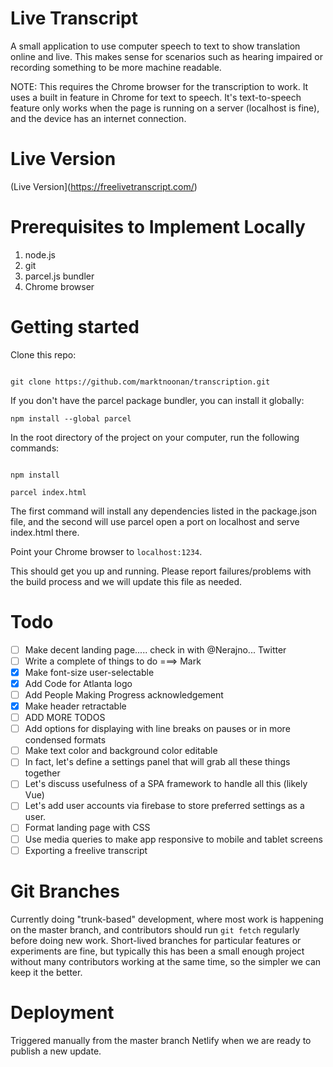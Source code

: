 # Live Transcript

A small application to use computer speech to text to show translation online and live. This makes sense for scenarios such as hearing impaired or recording something to be more machine readable. 

NOTE: This requires the Chrome browser for the transcription to work. It uses a built in feature in Chrome for text to speech. It's text-to-speech feature only works when the page is running on a server (localhost is fine), and the device has an internet connection.

# Live Version

(Live Version](https://freelivetranscript.com/)


# Prerequisites to Implement Locally

1. node.js
2. git
3. parcel.js bundler
4. Chrome browser

# Getting started

Clone this repo:

```

git clone https://github.com/marktnoonan/transcription.git

```

If you don't have the parcel package bundler, you can install it globally:

```
npm install --global parcel
```

In the root directory of the project on your computer, run the following commands:

```

npm install

parcel index.html

```

The first command will install any dependencies listed in the package.json file, and the second will use parcel open a port on localhost and serve index.html there.

Point your Chrome browser to `localhost:1234`.

This should get you up and running. Please report failures/problems with the build process and we will update this file as needed.

# Todo
- [ ] Make decent landing page..... check in with @Nerajno... Twitter
- [ ] Write a complete of things to do ===> Mark
- [x] Make font-size user-selectable
- [x] Add Code for Atlanta logo
- [ ] Add People Making Progress acknowledgement
- [x] Make header retractable
- [ ] ADD MORE TODOS
- [ ] Add options for displaying with line breaks on pauses or in more condensed formats
- [ ] Make text color and background color editable
- [ ] In fact, let's define a settings panel that will grab all these things together
- [ ] Let's discuss usefulness of a SPA framework to handle all this (likely Vue)
- [ ] Let's add user accounts via firebase to store preferred settings as a user.
- [ ] Format landing page with CSS
- [ ] Use media queries to make app responsive to mobile and tablet screens
- [ ] Exporting  a freelive transcript

# Git Branches
Currently doing "trunk-based" development, where most work is happening on the master branch, and contributors should run `git fetch` regularly before doing new work. Short-lived branches for particular features or experiments are fine, but typically this has been a small enough project without many contributors working at the same time, so the simpler we can keep it the better.

# Deployment
Triggered manually from the master branch Netlify when we are ready to publish a new update.
